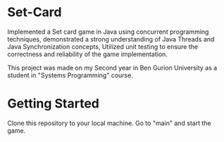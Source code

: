 # Set-Card

Implemented a Set card game in Java using concurrent programming techniques, demonstrated a strong understanding of Java Threads and Java Synchronization concepts, Utilized unit testing to ensure the correctness and reliability of the game implementation.

This project was made on my Second year in Ben Gurion University as a student in "Systems Programming" course.

# Getting Started

Clone this repository to your local machine. 
Go to "main" and start the game.
